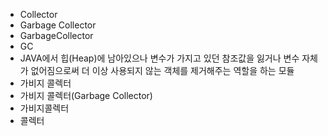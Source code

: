 ﻿- Collector
- Garbage Collector
- GarbageCollector
- GC
- JAVA에서 힙(Heap)에 남아있으나 변수가 가지고 있던 참조값을 잃거나 변수 자체가 없어짐으로써 더 이상 사용되지 않는 객체를 제거해주는 역할을 하는 모듈
- 가비지 콜렉터
- 가비지 콜렉터(Garbage Collector)
- 가비지콜렉터
- 콜렉터
